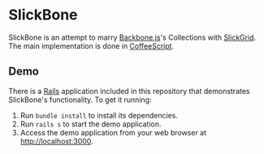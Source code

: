 SlickBone
=========

SlickBone is an attempt to marry [Backbone.js][backbone]'s Collections with [SlickGrid][slick]. The main implementation is done in [CoffeeScript][coffee].

Demo
----
There is a [Rails][rails] application included in this repository that demonstrates SlickBone's functionality. To get it running:

  1. Run `bundle install` to install its dependencies.
  2. Run `rails s` to start the demo application.
  3. Access the demo application from your web browser at [http://localhost:3000][demo].


[backbone]: http://documentcloud.github.com/backbone/
[slick]: https://github.com/mleibman/SlickGrid
[coffee]: http://jashkenas.github.com/coffee-script/
[rails]: http://rubyonrails.org/
[demo]: http://localhost:3000
